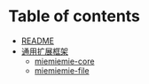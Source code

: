 # Table of contents

- [README](README.md)
- [通用扩展框架](通用扩展框架/README.md)
  - [miemiemie-core](通用扩展框架/miemiemie-core.md)
  - [miemiemie-file](通用扩展框架/miemiemie-file.md)